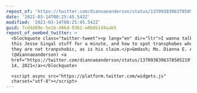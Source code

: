 ```yaml
---
repost_of: 'https://twitter.com/diannaeanderson/status/1370938396378505219?s=12'
date: '2021-03-14T08:25:45.542Z'
modified: '2021-03-14T08:25:45.542Z'
guid: 7cd4d89e-5e1b-406d-9362-a0b6b1d4aab5
repost_of_oembed_twitter: >
  <blockquote class="twitter-tweet"><p lang="en" dir="ltr">I wanna talk about
  this Jesse Singal stuff for a minute, and how to spot transphobes who claim
  they are not tranpshobic, as is his claim.</p>&mdash; Mx. Dianna E. Anderson
  (@diannaeanderson) <a
  href="https://twitter.com/diannaeanderson/status/1370938396378505219?ref_src=twsrc%5Etfw">March
  14, 2021</a></blockquote>

  <script async src="https://platform.twitter.com/widgets.js"
  charset="utf-8"></script>
---
```

 
